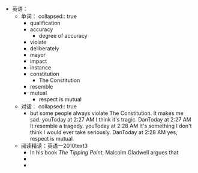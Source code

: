 - 英语：
	- 单词：
	  collapsed:: true
		- qualification
		- accuracy
			- degree of accuracy
		- violate
		- deliberately
		- mayor
		- impact
		- instance
		- constitution
			- The Constitution
		- resemble
		- mutual
			- respect is mutual
	- 对话：
	  collapsed:: true
		- but some people always violate The Constitution. It makes me sad.
		  youToday at 2:27 AM
		  I think it's tragic.
		  DanToday at 2:27 AM
		  It resemble a tragedy.
		  youToday at 2:28 AM
		  It's something I don't think I would ever take seriously.
		  DanToday at 2:28 AM
		  yes, respect is mutual.
	- 阅读精读：英语一2010text3
		- In his book _The Tipping Point_, Malcolm Gladwell argues that
		-
		-